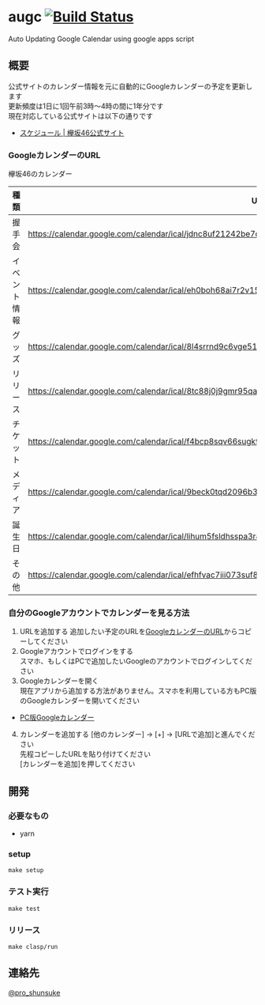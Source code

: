 # augc [![Build Status](https://travis-ci.com/proshunsuke/augc.svg?branch=master)](https://travis-ci.com/proshunsuke/augc)

Auto Updating Google Calendar using google apps script

## 概要

公式サイトのカレンダー情報を元に自動的にGoogleカレンダーの予定を更新します  
更新頻度は1日に1回午前3時〜4時の間に1年分です  
現在対応している公式サイトは以下の通りです
* [スケジュール | 欅坂46公式サイト](https://www.keyakizaka46.com/s/k46o/media/list)

### GoogleカレンダーのURL

欅坂46のカレンダー

種類|URL
---|---
握手会|https://calendar.google.com/calendar/ical/jdnc8uf21242be7qjm5nmj7uok%40group.calendar.google.com/public/basic.ics
イベント情報|https://calendar.google.com/calendar/ical/eh0boh68ai7r2v15m38k2ms1lg%40group.calendar.google.com/public/basic.ics
グッズ|https://calendar.google.com/calendar/ical/8l4srrnd9c6vge51k6cclsdsmc%40group.calendar.google.com/public/basic.ics
リリース|https://calendar.google.com/calendar/ical/8tc88j0j9gmr95qa81r8t2210c%40group.calendar.google.com/public/basic.ics
チケット|https://calendar.google.com/calendar/ical/f4bcp8sqv66sugk9m06gb1ioeg%40group.calendar.google.com/public/basic.ics
メディア|https://calendar.google.com/calendar/ical/9beck0tqd2096b3b5utkh0jg8g%40group.calendar.google.com/public/basic.ics
誕生日|https://calendar.google.com/calendar/ical/lihum5fsldhsspa3r8altr01ns%40group.calendar.google.com/public/basic.ics
その他|https://calendar.google.com/calendar/ical/efhfvac7iii073suf8v16tlmic%40group.calendar.google.com/public/basic.ics

### 自分のGoogleアカウントでカレンダーを見る方法

1. URLを追加する 
追加したい予定のURLを[GoogleカレンダーのURL](#GoogleカレンダーのURL)からコピーしてください
2. Googleアカウントでログインをする  
スマホ、もしくはPCで追加したいGoogleのアカウントでログインしてください
3. Googleカレンダーを開く  
現在アプリから追加する方法がありません。スマホを利用している方もPC版のGoogleカレンダーを開いてください
  * [PC版Googleカレンダー](https://calendar.google.com/calendar/r?hl=ja)
4. カレンダーを追加する 
 [他のカレンダー] -> [+] -> [URLで追加]と進んでください  
 先程コピーしたURLを貼り付けてください  
 [カレンダーを追加]を押してください

## 開発

### 必要なもの

* yarn

### setup

```shell script
make setup
```

### テスト実行

```shell script
make test
```

### リリース

```shell script
make clasp/run
```

## 連絡先

[@pro_shunsuke](https://twitter.com/pro_shunsuke)
